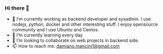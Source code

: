 ### Hi there 👋

- 🔭 I’m currently working as backend developer and sysadmin. I use nodejs, python, docker and other interesting stuff. I enjoy opensource community and I use Ubuntu and Centos. 
- 🌱 I’m currently learning every day
- 👯 I’m looking to collaborate on web projects in backend side.
- 📫 How to reach me: damiano.mancini1@gmail.com

